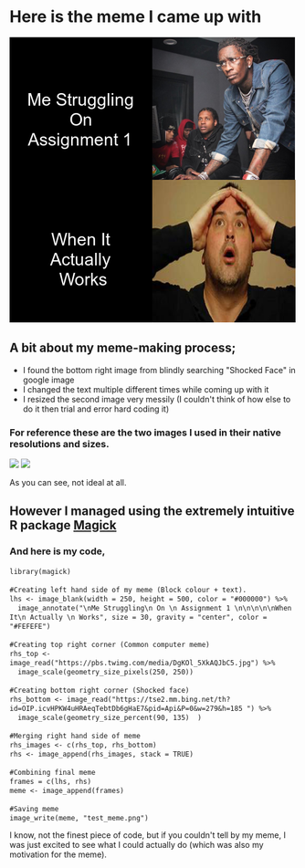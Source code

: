 # **Here is the meme I came up with**

![](test_meme.png)

## A bit about my meme-making process;
- I found the bottom right image from blindly searching "Shocked Face" in google image
- I changed the text multiple different times while coming up with it
- I resized the second image very messily (I couldn't think of how else to do it then trial and error hard coding it)



### For reference these are the two images I used in their native resolutions and sizes.

![](https://pbs.twimg.com/media/DgKOl_5XkAQJbC5.jpg)
![](https://tse2.mm.bing.net/th?id=OIP.icvHPKW4uHRAeqTebtDb6gHaE7&pid=Api&P=0&w=279&h=185)

As you can see, not ideal at all.

## However I managed using the extremely intuitive R package [Magick](https://cran.r-project.org/web/packages/magick/vignettes/intro.html)

### And here is my code,
```{r }
library(magick)

#Creating left hand side of my meme (Block colour + text).
lhs <- image_blank(width = 250, height = 500, color = "#000000") %>%
  image_annotate("\nMe Struggling\n On \n Assignment 1 \n\n\n\n\nWhen It\n Actually \n Works", size = 30, gravity = "center", color = "#FEFEFE")

#Creating top right corner (Common computer meme)
rhs_top <- image_read("https://pbs.twimg.com/media/DgKOl_5XkAQJbC5.jpg") %>%
  image_scale(geometry_size_pixels(250, 250))

#Creating bottom right corner (Shocked face)
rhs_bottom <- image_read("https://tse2.mm.bing.net/th?id=OIP.icvHPKW4uHRAeqTebtDb6gHaE7&pid=Api&P=0&w=279&h=185 ") %>%
  image_scale(geometry_size_percent(90, 135)  )

#Merging right hand side of meme
rhs_images <- c(rhs_top, rhs_bottom)
rhs <- image_append(rhs_images, stack = TRUE)

#Combining final meme
frames = c(lhs, rhs)
meme <- image_append(frames)

#Saving meme
image_write(meme, "test_meme.png")

```

I know, not the finest piece of code, but if you couldn't tell by my meme, I was just excited to see what I could actually do (which was also my motivation for the meme).
